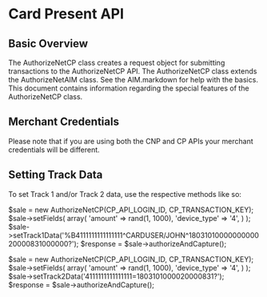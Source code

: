 Card Present API
================

Basic Overview
--------------

The AuthorizeNetCP class creates a request object for submitting transactions
to the AuthorizeNetCP API. The AuthorizeNetCP class extends the AuthorizeNetAIM
class. See the AIM.markdown for help with the basics. This document contains
information regarding the special features of the AuthorizeNetCP class.


Merchant Credentials
--------------------

Please note that if you are using both the CNP and CP APIs your merchant
credentials will be different.

Setting Track Data
------------------

To set Track 1 and/or Track 2 data, use the respective methods like so:

$sale = new AuthorizeNetCP(CP_API_LOGIN_ID, CP_TRANSACTION_KEY);
$sale->setFields(
    array(
    'amount' => rand(1, 1000),
    'device_type' => '4',
    )
);
$sale->setTrack1Data('%B4111111111111111^CARDUSER/JOHN^1803101000000000020000831000000?');
$response = $sale->authorizeAndCapture();

$sale = new AuthorizeNetCP(CP_API_LOGIN_ID, CP_TRANSACTION_KEY);
$sale->setFields(
    array(
    'amount' => rand(1, 1000),
    'device_type' => '4',
    )
);
$sale->setTrack2Data('4111111111111111=1803101000020000831?');
$response = $sale->authorizeAndCapture();

